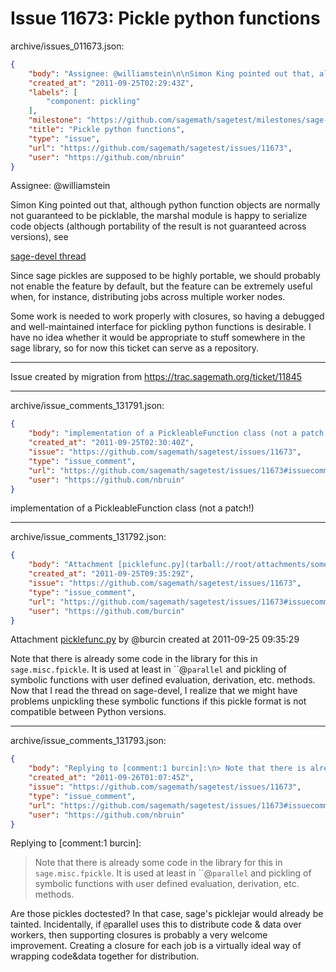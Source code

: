 # Issue 11673: Pickle python functions

archive/issues_011673.json:
```json
{
    "body": "Assignee: @williamstein\n\nSimon King pointed out that, although python function objects are normally not guaranteed to be picklable, the marshal module is happy to serialize code objects (although portability of the result is not guaranteed across versions), see\n\n[sage-devel thread](http://groups.google.com/group/sage-devel/browse_thread/thread/f1a213d1cac0719c)\n\nSince sage pickles are supposed to be highly portable, we should probably not enable the feature by default, but the feature can be extremely useful when, for instance, distributing jobs across multiple worker nodes.\n\nSome work is needed to work properly with closures, so having a debugged and well-maintained interface for pickling python functions is desirable. I have no idea whether it would be appropriate to stuff somewhere in the sage library, so for now this ticket can serve as a repository.\n\n------\n\nIssue created by migration from https://trac.sagemath.org/ticket/11845\n\n",
    "created_at": "2011-09-25T02:29:43Z",
    "labels": [
        "component: pickling"
    ],
    "milestone": "https://github.com/sagemath/sagetest/milestones/sage-feature",
    "title": "Pickle python functions",
    "type": "issue",
    "url": "https://github.com/sagemath/sagetest/issues/11673",
    "user": "https://github.com/nbruin"
}
```
Assignee: @williamstein

Simon King pointed out that, although python function objects are normally not guaranteed to be picklable, the marshal module is happy to serialize code objects (although portability of the result is not guaranteed across versions), see

[sage-devel thread](http://groups.google.com/group/sage-devel/browse_thread/thread/f1a213d1cac0719c)

Since sage pickles are supposed to be highly portable, we should probably not enable the feature by default, but the feature can be extremely useful when, for instance, distributing jobs across multiple worker nodes.

Some work is needed to work properly with closures, so having a debugged and well-maintained interface for pickling python functions is desirable. I have no idea whether it would be appropriate to stuff somewhere in the sage library, so for now this ticket can serve as a repository.

------

Issue created by migration from https://trac.sagemath.org/ticket/11845





---

archive/issue_comments_131791.json:
```json
{
    "body": "implementation of a PickleableFunction class (not a patch!)",
    "created_at": "2011-09-25T02:30:40Z",
    "issue": "https://github.com/sagemath/sagetest/issues/11673",
    "type": "issue_comment",
    "url": "https://github.com/sagemath/sagetest/issues/11673#issuecomment-131791",
    "user": "https://github.com/nbruin"
}
```

implementation of a PickleableFunction class (not a patch!)



---

archive/issue_comments_131792.json:
```json
{
    "body": "Attachment [picklefunc.py](tarball://root/attachments/some-uuid/ticket11845/picklefunc.py) by @burcin created at 2011-09-25 09:35:29\n\nNote that there is already some code in the library for this in `sage.misc.fpickle`. It is used at least in ``@`parallel` and pickling of symbolic functions with user defined evaluation, derivation, etc. methods. Now that I read the thread on sage-devel, I realize that we might have problems unpickling these symbolic functions if this pickle format is not compatible between Python versions.",
    "created_at": "2011-09-25T09:35:29Z",
    "issue": "https://github.com/sagemath/sagetest/issues/11673",
    "type": "issue_comment",
    "url": "https://github.com/sagemath/sagetest/issues/11673#issuecomment-131792",
    "user": "https://github.com/burcin"
}
```

Attachment [picklefunc.py](tarball://root/attachments/some-uuid/ticket11845/picklefunc.py) by @burcin created at 2011-09-25 09:35:29

Note that there is already some code in the library for this in `sage.misc.fpickle`. It is used at least in ``@`parallel` and pickling of symbolic functions with user defined evaluation, derivation, etc. methods. Now that I read the thread on sage-devel, I realize that we might have problems unpickling these symbolic functions if this pickle format is not compatible between Python versions.



---

archive/issue_comments_131793.json:
```json
{
    "body": "Replying to [comment:1 burcin]:\n> Note that there is already some code in the library for this in `sage.misc.fpickle`. It is used at least in ``@`parallel` and pickling of symbolic functions with user defined evaluation, derivation, etc. methods.\n\nAre those pickles doctested? In that case, sage's picklejar would already be tainted. Incidentally, if `@`parallel uses this to distribute code & data over workers, then supporting closures is probably a very welcome improvement. Creating a closure for each job is a virtually ideal way of wrapping code&data together for distribution.",
    "created_at": "2011-09-26T01:07:45Z",
    "issue": "https://github.com/sagemath/sagetest/issues/11673",
    "type": "issue_comment",
    "url": "https://github.com/sagemath/sagetest/issues/11673#issuecomment-131793",
    "user": "https://github.com/nbruin"
}
```

Replying to [comment:1 burcin]:
> Note that there is already some code in the library for this in `sage.misc.fpickle`. It is used at least in ``@`parallel` and pickling of symbolic functions with user defined evaluation, derivation, etc. methods.

Are those pickles doctested? In that case, sage's picklejar would already be tainted. Incidentally, if `@`parallel uses this to distribute code & data over workers, then supporting closures is probably a very welcome improvement. Creating a closure for each job is a virtually ideal way of wrapping code&data together for distribution.
